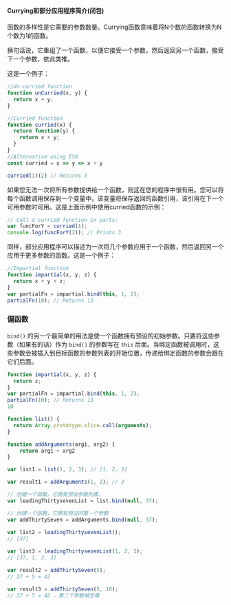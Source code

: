 #### Currying和部分应用程序简介(闭包)

函数的多样性是它需要的参数数量。Currying函数意味着将N个数的函数转换为N个数为1的函数。

换句话说，它重组了一个函数，以便它接受一个参数，然后返回另一个函数，接受下一个参数，依此类推。

这是一个例子：

```js
//Un-curried function
function unCurried(x, y) {
  return x + y;
}

//Curried function
function curried(x) {
  return function(y) {
    return x + y;
  }
}
//Alternative using ES6
const curried = x => y => x + y

curried(1)(2) // Returns 3
```

如果您无法一次将所有参数提供给一个函数，则这在您的程序中很有用。您可以将每个函数调用保存到一个变量中，该变量将保存返回的函数引用，该引用在下一个可用参数时可用。这是上面示例中使用curried函数的示例：



```js
// Call a curried function in parts:
var funcForY = curried(1);
console.log(funcForY(2)); // Prints 3
```



同样，部分应用程序可以描述为一次将几个参数应用于一个函数，然后返回另一个应用于更多参数的函数。这是一个例子：



```js
//Impartial function
function impartial(x, y, z) {
  return x + y + z;
}
var partialFn = impartial.bind(this, 1, 2);
partialFn(10); // Returns 13

```

### 偏函数

`bind()` 的另一个最简单的用法是使一个函数拥有预设的初始参数。只要将这些参数（如果有的话）作为 `bind()` 的参数写在 `this` 后面。当绑定函数被调用时，这些参数会被插入到目标函数的参数列表的开始位置，传递给绑定函数的参数会跟在它们后面。

```js
function impartial(x, y, z) {
  return z;
}
var partialFn = impartial.bind(this, 1, 2);
partialFn(10); // Returns 13
10
```

```js
function list() {
  return Array.prototype.slice.call(arguments);
}

function addArguments(arg1, arg2) {
    return arg1 + arg2
}

var list1 = list(1, 2, 3); // [1, 2, 3]

var result1 = addArguments(1, 2); // 3

// 创建一个函数，它拥有预设参数列表。
var leadingThirtysevenList = list.bind(null, 37);

// 创建一个函数，它拥有预设的第一个参数
var addThirtySeven = addArguments.bind(null, 37); 
									
var list2 = leadingThirtysevenList(); 
// [37]

var list3 = leadingThirtysevenList(1, 2, 3); 
// [37, 1, 2, 3]

var result2 = addThirtySeven(5); 
// 37 + 5 = 42 

var result3 = addThirtySeven(5, 10);
// 37 + 5 = 42 ，第二个参数被忽略
```

